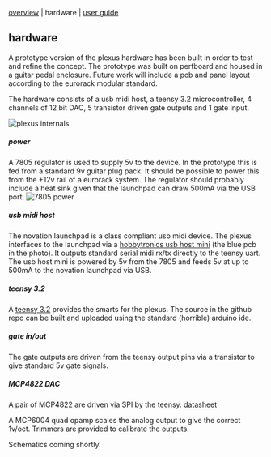  [overview](index.md) | hardware | [user guide](userguide.md)
 
## hardware 

A prototype version of the plexus hardware has been built in order to test and refine the concept.  The prototype was built on perfboard and housed in a guitar pedal enclosure.  Future work will include a pcb and panel layout according to the eurorack modular standard.

The hardware consists of a usb midi host, a teensy 3.2 microcontroller, 4 channels of 12 bit DAC, 5 transistor driven gate outputs and 1 gate input.  

![plexus internals ](https://cloud.githubusercontent.com/assets/7449649/25435266/cbf03f64-2ad2-11e7-81c3-1e9679fff9b8.jpg)
##### power
A 7805 regulator is used to supply 5v to the device.  In the prototype this is fed from a standard 9v guitar plug pack.  It should be possible to power this from the +12v rail of a eurorack system.  The regulator should probably include a heat sink given that the launchpad can draw 500mA via the USB port.
![7805 power](https://cloud.githubusercontent.com/assets/7449649/25435980/389c32f6-2ad5-11e7-95d2-7f6d99634eb5.jpg)

##### usb midi host
The novation launchpad is a class compliant usb midi device.  The plexus interfaces to the launchpad via a [hobbytronics usb host mini](http://www.hobbytronics.co.uk/usb-host/usb-host-mini) (the blue pcb in the photo).  It outputs standard serial midi rx/tx directly to the teensy uart.  The usb host mini is powered by 5v from the 7805 and feeds 5v at up to 500mA to the novation launchpad via USB.
##### teensy 3.2
A [teensy 3.2](https://www.pjrc.com/store/teensy32.html) provides the smarts for the plexus.  The source in the github repo can be built and uploaded using the standard (horrible) arduino ide.
##### gate in/out
The gate outputs are driven from the teensy output pins via a transistor to give standard 5v gate signals.

##### MCP4822 DAC
A pair of MCP4822 are driven via SPI by the teensy.  [datasheet](https://www.abelectronics.co.uk/docs/stock/raspberrypi/adcdac/mcp4822.pdf)

A MCP6004 quad opamp scales the analog output to give the correct 1v/oct.  Trimmers are provided to calibrate the outputs.


Schematics coming shortly.
